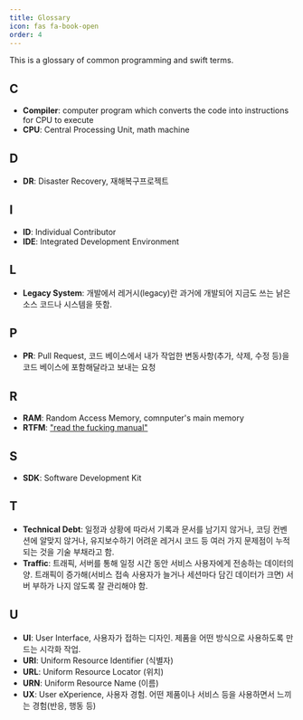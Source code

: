 ```yaml
---
title: Glossary
icon: fas fa-book-open
order: 4
---
```


This is a glossary of common programming and swift terms.

## C
* **Compiler**: computer program which converts the code into instructions for CPU to execute
* **CPU**: Central Processing Unit, math machine

## D
* **DR**: Disaster Recovery, 재해복구프로젝트

## I
* **ID**: Individual Contributor
* **IDE**: Integrated Development Environment

## L
* **Legacy System**: 개발에서 레거시(legacy)란 과거에 개발되어 지금도 쓰는 낡은 소스 코드나 시스템을 뜻함.

## P
* **PR**: Pull Request, 코드 베이스에서 내가 작업한 변동사항(추가, 삭제, 수정 등)을 코드 베이스에 포함해달라고 보내는 요청

## R
* **RAM**: Random Access Memory, comnputer's main memory
* **RTFM**: ["read the fucking manual"](https://en.wikipedia.org/wiki/RTFM)

## S
* **SDK**: Software Development Kit

## T
* **Technical Debt**: 일정과 상황에 따라서 기록과 문서를 남기지 않거나, 코딩 컨벤션에 알맞지 않거나, 유지보수하기 어려운 레거시 코드 등 여러 가지 문제점이 누적되는 것을 기술 부채라고 함.
* **Traffic**: 트래픽, 서버를 통해 일정 시간 동안 서비스 사용자에게 전송하는 데이터의 양. 트래픽이 증가해(서비스 접속 사용자가 늘거나 세션마다 담긴 데이터가 크면) 서버 부하가 나지 않도록 잘 관리해야 함.

## U
* **UI**: User Interface, 사용자가 접하는 디자인. 제품을 어떤 방식으로 사용하도록 만드는 시각화 작업.
* **URI**: Uniform Resource Identifier (식별자)
* **URL**: Uniform Resource Locator (위치)
* **URN**: Uniform Resource Name (이름)
* **UX**: User eXperience, 사용자 경험. 어떤 제품이나 서비스 등을 사용하면서 느끼는 경험(반응, 행동 등)
